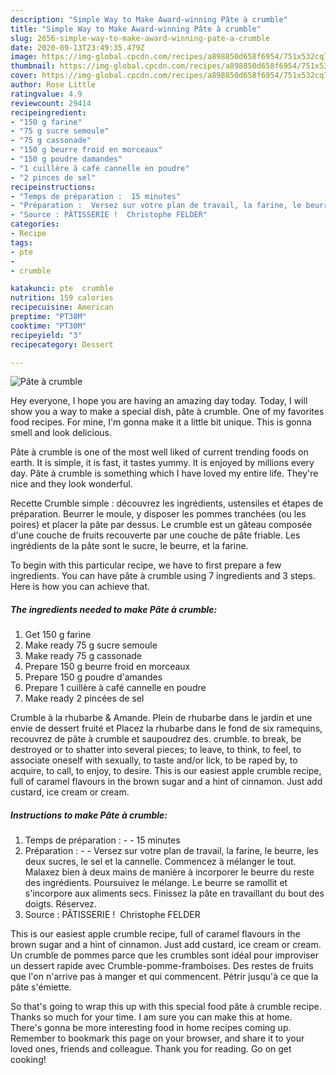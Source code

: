```yaml
---
description: "Simple Way to Make Award-winning Pâte à crumble"
title: "Simple Way to Make Award-winning Pâte à crumble"
slug: 2656-simple-way-to-make-award-winning-pate-a-crumble
date: 2020-09-13T23:49:35.479Z
image: https://img-global.cpcdn.com/recipes/a898850d658f6954/751x532cq70/pate-a-crumble-photo-principale-de-la-recette.jpg
thumbnail: https://img-global.cpcdn.com/recipes/a898850d658f6954/751x532cq70/pate-a-crumble-photo-principale-de-la-recette.jpg
cover: https://img-global.cpcdn.com/recipes/a898850d658f6954/751x532cq70/pate-a-crumble-photo-principale-de-la-recette.jpg
author: Rose Little
ratingvalue: 4.9
reviewcount: 29414
recipeingredient:
- "150 g farine"
- "75 g sucre semoule"
- "75 g cassonade"
- "150 g beurre froid en morceaux"
- "150 g poudre damandes"
- "1 cuillère à café cannelle en poudre"
- "2 pinces de sel"
recipeinstructions:
- "Temps de préparation :  15 minutes"
- "Préparation :  Versez sur votre plan de travail, la farine, le beurre, les deux sucres, le sel et la cannelle. Commencez à mélanger le tout. Malaxez bien à deux mains de manière à incorporer le beurre du reste des ingrédients. Poursuivez le mélange. Le beurre se ramollit et s&#39;incorpore aux aliments secs. Finissez la pâte en travaillant du bout des doigts. Réservez."
- "Source : PÂTISSERIE !  Christophe FELDER"
categories:
- Recipe
tags:
- pte
- 
- crumble

katakunci: pte  crumble 
nutrition: 159 calories
recipecuisine: American
preptime: "PT38M"
cooktime: "PT30M"
recipeyield: "3"
recipecategory: Dessert

---
```



![Pâte à crumble](https://img-global.cpcdn.com/recipes/a898850d658f6954/751x532cq70/pate-a-crumble-photo-principale-de-la-recette.jpg)

Hey everyone, I hope you are having an amazing day today. Today, I will show you a way to make a special dish, pâte à crumble. One of my favorites food recipes. For mine, I'm gonna make it a little bit unique. This is gonna smell and look delicious.

Pâte à crumble is one of the most well liked of current trending foods on earth. It is simple, it is fast, it tastes yummy. It is enjoyed by millions every day. Pâte à crumble is something which I have loved my entire life. They're nice and they look wonderful.

Recette Crumble simple : découvrez les ingrédients, ustensiles et étapes de préparation. Beurrer le moule, y disposer les pommes tranchées (ou les poires) et placer la pâte par dessus. Le crumble est un gâteau composée d&#39;une couche de fruits recouverte par une couche de pâte friable. Les ingrédients de la pâte sont le sucre, le beurre, et la farine.


To begin with this particular recipe, we have to first prepare a few ingredients. You can have pâte à crumble using 7 ingredients and 3 steps. Here is how you can achieve that.

<!--inarticleads1-->

##### The ingredients needed to make Pâte à crumble:

1. Get 150 g farine
1. Make ready 75 g sucre semoule
1. Make ready 75 g cassonade
1. Prepare 150 g beurre froid en morceaux
1. Prepare 150 g poudre d&#39;amandes
1. Prepare 1 cuillère à café cannelle en poudre
1. Make ready 2 pincées de sel


Crumble à la rhubarbe &amp; Amande. Plein de rhubarbe dans le jardin et une envie de dessert fruité et Placez la rhubarbe dans le fond de six ramequins, recouvrez de pâte à crumble et saupoudrez des. crumble. to break, be destroyed or to shatter into several pieces; to leave, to think, to feel, to associate oneself with sexually, to taste and/or lick, to be raped by, to acquire, to call, to enjoy, to desire. This is our easiest apple crumble recipe, full of caramel flavours in the brown sugar and a hint of cinnamon. Just add custard, ice cream or cream. 

<!--inarticleads2-->

##### Instructions to make Pâte à crumble:

1. Temps de préparation : -  - 15 minutes
1. Préparation : -  - Versez sur votre plan de travail, la farine, le beurre, les deux sucres, le sel et la cannelle. Commencez à mélanger le tout. Malaxez bien à deux mains de manière à incorporer le beurre du reste des ingrédients. Poursuivez le mélange. Le beurre se ramollit et s&#39;incorpore aux aliments secs. Finissez la pâte en travaillant du bout des doigts. Réservez.
1. Source : PÂTISSERIE !  Christophe FELDER


This is our easiest apple crumble recipe, full of caramel flavours in the brown sugar and a hint of cinnamon. Just add custard, ice cream or cream. Un crumble de pommes parce que les crumbles sont idéal pour improviser un dessert rapide avec Crumble-pomme-framboises. Des restes de fruits que l&#39;on n&#39;arrive pas à manger et qui commencent. Pétrir jusqu&#39;à ce que la pâte s&#39;émiette. 

So that's going to wrap this up with this special food pâte à crumble recipe. Thanks so much for your time. I am sure you can make this at home. There's gonna be more interesting food in home recipes coming up. Remember to bookmark this page on your browser, and share it to your loved ones, friends and colleague. Thank you for reading. Go on get cooking!
